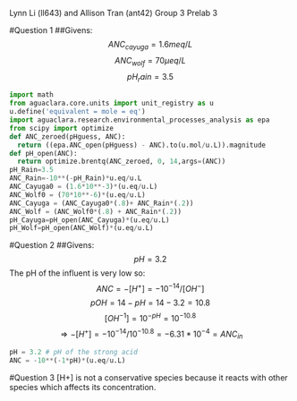 Lynn Li (ll643) and Allison Tran (ant42)
Group 3
Prelab 3

#Question 1
##Givens:
$$ANC_{cayuga}=1.6meq/L$$
$$ANC_{wolf}=70\mu{eq}/L$$
$$pH_rain=3.5$$

```python
import math
from aguaclara.core.units import unit_registry as u
u.define('equivalent = mole = eq')
import aguaclara.research.environmental_processes_analysis as epa
from scipy import optimize
def ANC_zeroed(pHguess, ANC):
  return ((epa.ANC_open(pHguess) - ANC).to(u.mol/u.L)).magnitude
def pH_open(ANC):
  return optimize.brentq(ANC_zeroed, 0, 14,args=(ANC))
pH_Rain=3.5
ANC_Rain=-10**(-pH_Rain)*u.eq/u.L
ANC_Cayuga0 = (1.6*10**-3)*(u.eq/u.L)
ANC_Wolf0 = (70*10**-6)*(u.eq/u.L)
ANC_Cayuga = (ANC_Cayuga0*(.8)+ ANC_Rain*(.2))
ANC_Wolf = (ANC_Wolf0*(.8) + ANC_Rain*(.2))
pH_Cayuga=pH_open(ANC_Cayuga)*(u.eq/u.L)
pH_Wolf=pH_open(ANC_Wolf)*(u.eq/u.L)

```
#Question 2
##Givens:
$$pH=3.2$$
The pH of the influent is very low so: $$ANC=-[H^+]=-10^{-14}/[OH^-]$$
$$pOH=14-pH=14-3.2=10.8$$
$$[OH^{-1}]=10^{-pH}=10^{-10.8}$$
$$\Rightarrow-[H^+]=-10^{-14}/10^{-10.8}=-6.31*10^{-4}=ANC_{in}$$

```python
pH = 3.2 # pH of the strong acid
ANC = -10**(-1*pH)*(u.eq/u.L)

```

#Question 3
[H+] is not a conservative species because it reacts with other species which affects its concentration.
